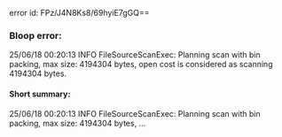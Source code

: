 error id: FPz/J4N8Ks8/69hyiE7gGQ==
### Bloop error:

25/06/18 00:20:13 INFO FileSourceScanExec: Planning scan with bin packing, max size: 4194304 bytes, open cost is considered as scanning 4194304 bytes.
#### Short summary: 

25/06/18 00:20:13 INFO FileSourceScanExec: Planning scan with bin packing, max size: 4194304 bytes, ...